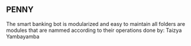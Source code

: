 ## PENNY
The smart banking bot is modularized and easy to maintain
all folders are modules that are nammed according to their operations
done by: Taizya Yambayamba
